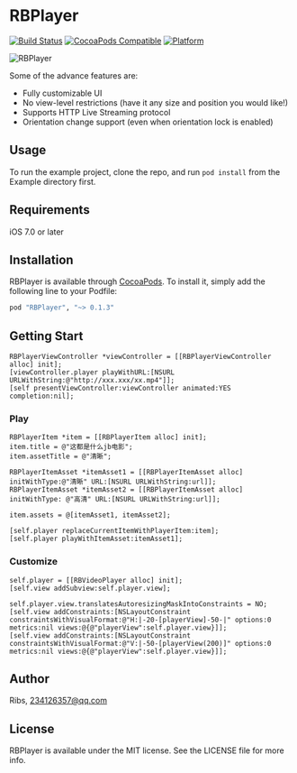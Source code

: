 # RBPlayer

[![Build Status](https://travis-ci.org/itribs/RBPlayer.svg?branch=master)](https://travis-ci.org/itribs/RBPlayer)
[![CocoaPods Compatible](https://img.shields.io/cocoapods/v/RBPlayer.svg)](https://img.shields.io/cocoapods/v/RBPlayer.svg)
[![Platform](https://img.shields.io/cocoapods/v/RBPlayer.svg?style=flat)](http://cocoadocs.org/docsets/RBPlayer)

![RBPlayer](https://raw.githubusercontent.com/itribs/RBPlayer/master/video_player_running_man.jpg)

Some of the  advance features are:
- Fully customizable UI
- No view-level restrictions (have it any size and position you would like!)
- Supports HTTP Live Streaming protocol
- Orientation change support (even when orientation lock is enabled)

## Usage

To run the example project, clone the repo, and run `pod install` from the Example directory first.

## Requirements

iOS 7.0 or later

## Installation

RBPlayer is available through [CocoaPods](http://cocoapods.org). To install
it, simply add the following line to your Podfile:

```ruby
pod "RBPlayer", "~> 0.1.3"
```

## Getting Start

    RBPlayerViewController *viewController = [[RBPlayerViewController alloc] init];
    [viewController.player playWithURL:[NSURL URLWithString:@"http://xxx.xxx/xx.mp4"]];
    [self presentViewController:viewController animated:YES completion:nil];
    
### Play
  
    RBPlayerItem *item = [[RBPlayerItem alloc] init];
    item.title = @"这都是什么jb电影";
    item.assetTitle = @"清晰";
    
    RBPlayerItemAsset *itemAsset1 = [[RBPlayerItemAsset alloc] initWithType:@"清晰" URL:[NSURL URLWithString:url]];
    RBPlayerItemAsset *itemAsset2 = [[RBPlayerItemAsset alloc] initWithType: @"高清" URL:[NSURL URLWithString:url]];
    
    item.assets = @[itemAsset1, itemAsset2];
    
    [self.player replaceCurrentItemWithPlayerItem:item];
    [self.player playWithItemAsset:itemAsset1];
    
### Customize

    self.player = [[RBVideoPlayer alloc] init];
    [self.view addSubview:self.player.view];
    
    self.player.view.translatesAutoresizingMaskIntoConstraints = NO;
    [self.view addConstraints:[NSLayoutConstraint constraintsWithVisualFormat:@"H:|-20-[playerView]-50-|" options:0 metrics:nil views:@{@"playerView":self.player.view}]];
    [self.view addConstraints:[NSLayoutConstraint constraintsWithVisualFormat:@"V:|-50-[playerView(200)]" options:0 metrics:nil views:@{@"playerView":self.player.view}]];
  

## Author

Ribs, 234126357@qq.com

## License

RBPlayer is available under the MIT license. See the LICENSE file for more info.
